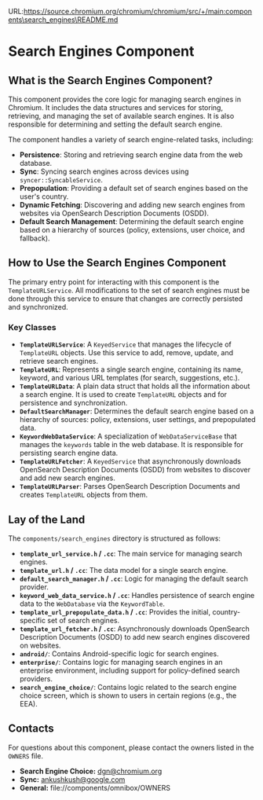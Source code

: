 URL:https://source.chromium.org/chromium/chromium/src/+/main:components\search_engines\README.md
# Search Engines Component

## What is the Search Engines Component?

This component provides the core logic for managing search engines in Chromium. It includes the data structures and services for storing, retrieving, and managing the set of available search engines. It is also responsible for determining and setting the default search engine.

The component handles a variety of search engine-related tasks, including:
*   **Persistence**: Storing and retrieving search engine data from the web database.
*   **Sync**: Syncing search engines across devices using `syncer::SyncableService`.
*   **Prepopulation**: Providing a default set of search engines based on the user's country.
*   **Dynamic Fetching**: Discovering and adding new search engines from websites via OpenSearch Description Documents (OSDD).
*   **Default Search Management**: Determining the default search engine based on a hierarchy of sources (policy, extensions, user choice, and fallback).

## How to Use the Search Engines Component

The primary entry point for interacting with this component is the `TemplateURLService`. All modifications to the set of search engines must be done through this service to ensure that changes are correctly persisted and synchronized.

### Key Classes

*   **`TemplateURLService`**: A `KeyedService` that manages the lifecycle of `TemplateURL` objects. Use this service to add, remove, update, and retrieve search engines.
*   **`TemplateURL`**: Represents a single search engine, containing its name, keyword, and various URL templates (for search, suggestions, etc.).
*   **`TemplateURLData`**: A plain data struct that holds all the information about a search engine. It is used to create `TemplateURL` objects and for persistence and synchronization.
*   **`DefaultSearchManager`**: Determines the default search engine based on a hierarchy of sources: policy, extensions, user settings, and prepopulated data.
*   **`KeywordWebDataService`**: A specialization of `WebDataServiceBase` that manages the `keywords` table in the web database. It is responsible for persisting search engine data.
*   **`TemplateURLFetcher`**: A `KeyedService` that asynchronously downloads OpenSearch Description Documents (OSDD) from websites to discover and add new search engines.
*   **`TemplateURLParser`**: Parses OpenSearch Description Documents and creates `TemplateURL` objects from them.

## Lay of the Land

The `components/search_engines` directory is structured as follows:

*   **`template_url_service.h` / `.cc`**: The main service for managing search engines.
*   **`template_url.h` / `.cc`**: The data model for a single search engine.
*   **`default_search_manager.h` / `.cc`**: Logic for managing the default search provider.
*   **`keyword_web_data_service.h` / `.cc`**: Handles persistence of search engine data to the `WebDatabase` via the `KeywordTable`.
*   **`template_url_prepopulate_data.h` / `.cc`**: Provides the initial, country-specific set of search engines.
*   **`template_url_fetcher.h` / `.cc`**: Asynchronously downloads OpenSearch Description Documents (OSDD) to add new search engines discovered on websites.
*   **`android/`**: Contains Android-specific logic for search engines.
*   **`enterprise/`**: Contains logic for managing search engines in an enterprise environment, including support for policy-defined search providers.
*   **`search_engine_choice/`**: Contains logic related to the search engine choice screen, which is shown to users in certain regions (e.g., the EEA).

## Contacts

For questions about this component, please contact the owners listed in the `OWNERS` file.

*   **Search Engine Choice:** dgn@chromium.org
*   **Sync:** ankushkush@google.com
*   **General:** file://components/omnibox/OWNERS
